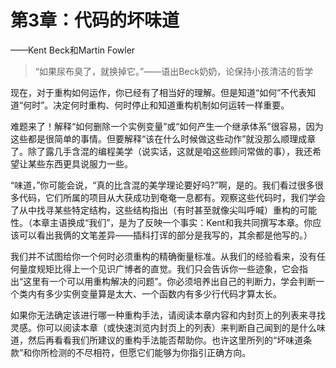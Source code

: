 # 第3章：代码的坏味道

——Kent Beck和Martin Fowler

> “如果尿布臭了，就换掉它。”——语出Beck奶奶，论保持小孩清洁的哲学

现在，对于重构如何运作，你已经有了相当好的理解。但是知道“如何”不代表知道“何时”。决定何时重构、何时停止和知道重构机制如何运转一样重要。

难题来了！解释“如何删除一个实例变量”或“如何产生一个继承体系”很容易，因为这些都是很简单的事情。但要解释“该在什么时候做这些动作”就没那么顺理成章了。除了露几手含混的编程美学（说实话，这就是咱这些顾问常做的事），我还希望让某些东西更具说服力一些。

“味道，”你可能会说，“真的比含混的美学理论要好吗?”啊，是的。我们看过很多很多代码，它们所属的项目从大获成功到奄奄一息都有。观察这些代码时，我们学会了从中找寻某些特定结构，这些结构指出（有时甚至就像尖叫呼喊）重构的可能性。（本章主语换成“我们”，是为了反映一个事实：Kent和我共同撰写本章。你应该可以看出我俩的文笔差异——插科打诨的部分是我写的，其余都是他写的。）

我们并不试图给你一个何时必须重构的精确衡量标准。从我们的经验看来，没有任何量度规矩比得上一个见识广博者的直觉。我们只会告诉你一些迹象，它会指出“这里有一个可以用重构解决的问题”。你必须培养出自己的判断力，学会判断一个类内有多少实例变量算是太大、一个函数内有多少行代码才算太长。

如果你无法确定该进行哪一种重构手法，请阅读本章内容和内封页上的列表来寻找灵感。你可以阅读本章（或快速浏览内封页上的列表）来判断自己闻到的是什么味道，然后再看看我们所建议的重构手法能否帮助你。也许这里所列的“坏味道条款”和你所检测的不尽相符，但愿它们能够为你指引正确方向。

